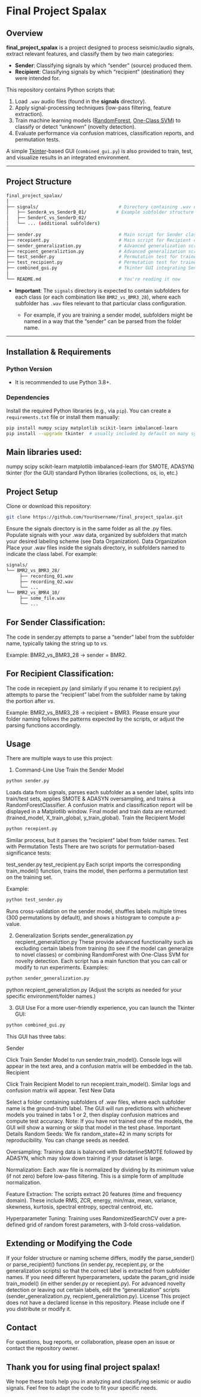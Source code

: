 # Final Project Spalax

## Overview
**final_project_spalax** is a project designed to process seismic/audio signals, extract relevant features, and classify them by two main categories:

- **Sender**: Classifying signals by which “sender” (source) produced them.  
- **Recipient**: Classifying signals by which “recipient” (destination) they were intended for.

This repository contains Python scripts that:

1. Load `.wav` audio files (found in the **signals** directory).  
2. Apply signal-processing techniques (low-pass filtering, feature extraction).  
3. Train machine learning models ([RandomForest](https://scikit-learn.org/stable/modules/generated/sklearn.ensemble.RandomForestClassifier.html), [One-Class SVM](https://scikit-learn.org/stable/modules/generated/sklearn.svm.OneClassSVM.html)) to classify or detect “unknown” (novelty detection).  
4. Evaluate performance via confusion matrices, classification reports, and permutation tests.

A simple [Tkinter](https://docs.python.org/3/library/tkinter.html)-based GUI (`combined_gui.py`) is also provided to train, test, and visualize results in an integrated environment.

---

## Project Structure

```bash
final_project_spalax/
│
├── signals/                              # Directory containing .wav data, organized in subfolders.
│   ├── SenderA_vs_SenderB_01/           # Example subfolder structure
│   ├── SenderC_vs_SenderD_02/
│   └── ... (additional subfolders)
│
├── sender.py                             # Main script for Sender classification (train_model)
├── recepient.py                          # Main script for Recipient classification (train_model)
├── sender_generalization.py              # Advanced generalization script for Sender
├── recpient_generaliztion.py             # Advanced generalization script for Recipient
├── test_sender.py                        # Permutation test for trained Sender model
├── test_recipient.py                     # Permutation test for trained Recipient model
├── combined_gui.py                       # Tkinter GUI integrating Sender & Recipient workflows
│
└── README.md                             # You're reading it now
```

- **Important**: The `signals` directory is expected to contain subfolders for each class (or each combination like `BMR2_vs_BMR3_28`), where each subfolder has `.wav` files relevant to that particular class configuration.  

  - For example, if you are training a sender model, subfolders might be named in a way that the “sender” can be parsed from the folder name.  

---

## Installation & Requirements

### Python Version

- It is recommended to use Python 3.8+.

### Dependencies

Install the required Python libraries (e.g., via `pip`). You can create a `requirements.txt` file or install them manually:

```bash
pip install numpy scipy matplotlib scikit-learn imbalanced-learn
pip install --upgrade tkinter  # usually included by default on many systems
```

## Main libraries used:

numpy
scipy
scikit-learn
matplotlib
imbalanced-learn (for SMOTE, ADASYN)
tkinter (for the GUI)
standard Python libraries (collections, os, io, etc.)

## Project Setup
Clone or download this repository:
```bash
git clone https://github.com/YourUsername/final_project_spalax.git
```
Ensure the signals directory is in the same folder as all the .py files.
Populate signals with your .wav data, organized by subfolders that match your desired labeling scheme (see Data Organization).
Data Organization
Place your .wav files inside the signals directory, in subfolders named to indicate the class label. For example:

```bash
signals/
└── BMR2_vs_BMR3_28/
     ├── recording_01.wav
     ├── recording_02.wav
     └── ...
└── BMR2_vs_BMR4_10/
     ├── some_file.wav
     └── ...
```
## For Sender Classification:
The code in sender.py attempts to parse a “sender” label from the subfolder name, typically taking the string up to _vs_.

Example: BMR2_vs_BMR3_28 → sender = BMR2.

## For Recipient Classification:
The code in recepient.py (and similarly if you rename it to recipient.py) attempts to parse the “recipient” label from the subfolder name by taking the portion after _vs_.

Example: BMR2_vs_BMR3_28 → recipient = BMR3.
Please ensure your folder naming follows the patterns expected by the scripts, or adjust the parsing functions accordingly.

## Usage
There are multiple ways to use this project:

1. Command-Line Use
Train the Sender Model

```bash
python sender.py
```
Loads data from signals, parses each subfolder as a sender label, splits into train/test sets, applies SMOTE & ADASYN oversampling, and trains a RandomForestClassifier.
A confusion matrix and classification report will be displayed in a Matplotlib window.
Final model and train data are returned: (trained_model, X_train_global, y_train_global).
Train the Recipient Model

```bash
python recepient.py
```
Similar process, but it parses the “recipient” label from folder names.
Test with Permutation Tests
There are two scripts for permutation-based significance tests:

test_sender.py
test_recipient.py
Each script imports the corresponding train_model() function, trains the model, then performs a permutation test on the training set.

Example:

```bash
python test_sender.py
```
Runs cross-validation on the sender model, shuffles labels multiple times (300 permutations by default), and shows a histogram to compute a p-value.

2. Generalization Scripts
sender_generalization.py
recpient_generaliztion.py
These provide advanced functionality such as excluding certain labels from training (to see if the model can generalize to novel classes) or combining RandomForest with One-Class SVM for novelty detection.
Each script has a main function that you can call or modify to run experiments.
Examples:

```bash
python sender_generalization.py
```
python recpient_generaliztion.py
(Adjust the scripts as needed for your specific environment/folder names.)

3. GUI Use
For a more user-friendly experience, you can launch the Tkinter GUI:

```bash
python combined_gui.py
```
This GUI has three tabs:

Sender

Click Train Sender Model to run sender.train_model().
Console logs will appear in the text area, and a confusion matrix will be embedded in the tab.
Recipient

Click Train Recipient Model to run recepient.train_model().
Similar logs and confusion matrix will appear.
Test New Data

Select a folder containing subfolders of .wav files, where each subfolder name is the ground-truth label.
The GUI will run predictions with whichever models you trained in tabs 1 or 2, then display confusion matrices and compute test accuracy.
Note: If you have not trained one of the models, the GUI will show a warning or skip that model in the test phase.
Important Details
Random Seeds:
We fix random_state=42 in many scripts for reproducibility. You can change seeds as needed.

Oversampling:
Training data is balanced with BorderlineSMOTE followed by ADASYN, which may slow down training if your dataset is large.

Normalization:
Each .wav file is normalized by dividing by its minimum value (if not zero) before low-pass filtering. This is a simple form of amplitude normalization.

Feature Extraction:
The scripts extract 20 features (time and frequency domain). These include RMS, ZCR, energy, min/max, mean, variance, skewness, kurtosis, spectral entropy, spectral centroid, etc.

Hyperparameter Tuning:
Training uses RandomizedSearchCV over a pre-defined grid of random forest parameters, with 3-fold cross-validation.

## Extending or Modifying the Code
If your folder structure or naming scheme differs, modify the parse_sender() or parse_recipient() functions (in sender.py, recepient.py, or the generalization scripts) so that the correct label is extracted from subfolder names.
If you need different hyperparameters, update the param_grid inside train_model() (in either sender.py or recepient.py).
For advanced novelty detection or leaving out certain labels, edit the “generalization” scripts (sender_generalization.py, recpient_generaliztion.py).
License
This project does not have a declared license in this repository. Please include one if you distribute or modify it.

## Contact
For questions, bug reports, or collaboration, please open an issue or contact the repository owner.

## Thank you for using final project spalax!
We hope these tools help you in analyzing and classifying seismic or audio signals. Feel free to adapt the code to fit your specific needs.
